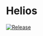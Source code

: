 # Helios

[![Release](https://img.shields.io/github/v/release/ViacheslavSvn/helios?include_prereleases&label=Helios%20Release)](https://github.com/ViacheslavSvn/helios/releases)

